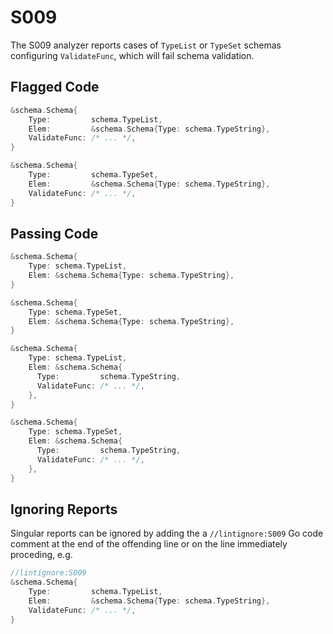 # S009

The S009 analyzer reports cases of `TypeList` or `TypeSet` schemas configuring `ValidateFunc`,
which will fail schema validation.

## Flagged Code

```go
&schema.Schema{
    Type:         schema.TypeList,
    Elem:         &schema.Schema{Type: schema.TypeString},
    ValidateFunc: /* ... */,
}

&schema.Schema{
    Type:         schema.TypeSet,
    Elem:         &schema.Schema{Type: schema.TypeString},
    ValidateFunc: /* ... */,
}
```

## Passing Code

```go
&schema.Schema{
    Type: schema.TypeList,
    Elem: &schema.Schema{Type: schema.TypeString},
}

&schema.Schema{
    Type: schema.TypeSet,
    Elem: &schema.Schema{Type: schema.TypeString},
}

&schema.Schema{
    Type: schema.TypeList,
    Elem: &schema.Schema{
      Type:         schema.TypeString,
      ValidateFunc: /* ... */,
    },
}

&schema.Schema{
    Type: schema.TypeSet,
    Elem: &schema.Schema{
      Type:         schema.TypeString,
      ValidateFunc: /* ... */,
    },
}
```

## Ignoring Reports

Singular reports can be ignored by adding the a `//lintignore:S009` Go code comment at the end of the offending line or on the line immediately proceding, e.g.

```go
//lintignore:S009
&schema.Schema{
    Type:         schema.TypeList,
    Elem:         &schema.Schema{Type: schema.TypeString},
    ValidateFunc: /* ... */,
}
```
